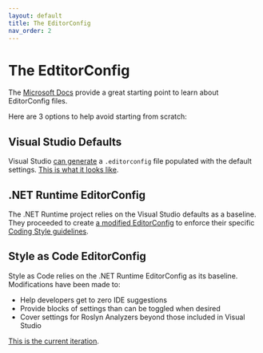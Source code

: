 ```yaml
---
layout: default
title: The EditorConfig
nav_order: 2
---
```


# The EdtitorConfig

The [Microsoft Docs](https://docs.microsoft.com/visualstudio/ide/create-portable-custom-editor-options) provide a great starting point to learn about EditorConfig files.

Here are 3 options to help avoid starting from scratch:

## Visual Studio Defaults

Visual Studio [can generate](https://docs.microsoft.com/visualstudio/ide/create-portable-custom-editor-options?view=vs-2019#add-and-remove-editorconfig-files) a `.editorconfig` file populated with the default settings. [This is what it looks like](https://github.com/kmgallahan/Style-as-Code/blob/master/editorconfig/.editorconfig_VisualStudioDefaults.md).

## .NET Runtime EditorConfig

The .NET Runtime project relies on the Visual Studio defaults as a baseline. They proceeded to create [a modified EditorConfig](https://github.com/dotnet/runtime/blob/master/.editorconfig) to enforce their specific [Coding Style guidelines](https://github.com/dotnet/runtime/blob/master/docs/coding-guidelines/coding-style.md).

## Style as Code EditorConfig

Style as Code relies on the .NET Runtime EditorConfig as its baseline. Modifications have been made to:

* Help developers get to zero IDE suggestions
* Provide blocks of settings than can be toggled when desired
* Cover settings for Roslyn Analyzers beyond those included in Visual Studio

[This is the current iteration](https://github.com/kmgallahan/Style-as-Code/blob/master/editorconfig/.editorconfig).

